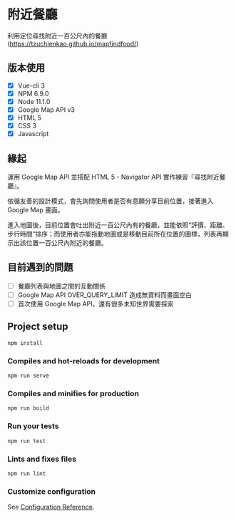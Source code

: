 # 附近餐廳
利用定位尋找附近一百公尺內的餐廳 (https://tzuchienkao.github.io/mapfindfood/)

## 版本使用
- [x] Vue-cli 3
- [x] NPM 6.9.0
- [x] Node 11.1.0
- [x] Google Map API v3
- [x] HTML 5
- [x] CSS 3
- [x] Javascript

## 緣起
運用 Google Map API 並搭配 HTML 5 - Navigator API 實作練習『尋找附近餐廳』。

依循友善的設計模式，會先詢問使用者是否有意願分享目前位置，接著進入 Google Map 畫面。

進入地圖後，目前位置會吐出附近一百公尺內有的餐廳，並能依照“評價、距離、步行時間”排序；而使用者亦能拖動地圖或是移動目前所在位置的圖標，列表再顯示出該位置一百公尺內附近的餐廳。

## 目前遇到的問題
- [ ] 餐廳列表與地圖之間的互動關係
- [ ] Google Map API OVER_QUERY_LIMIT 造成無資料而畫面空白
- [ ] 首次使用 Google Map API，還有很多未知世界需要探索

## Project setup
```
npm install
```

### Compiles and hot-reloads for development
```
npm run serve
```

### Compiles and minifies for production
```
npm run build
```

### Run your tests
```
npm run test
```

### Lints and fixes files
```
npm run lint
```

### Customize configuration
See [Configuration Reference](https://cli.vuejs.org/config/).
